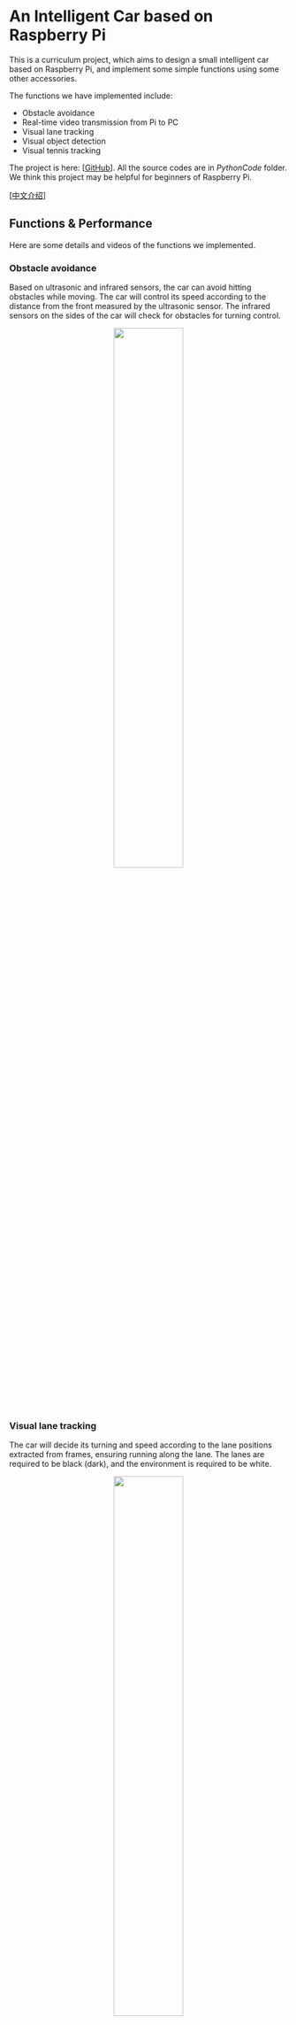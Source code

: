 # An Intelligent Car based on Raspberry Pi

This is a curriculum project, which aims to design a small intelligent car based on Raspberry Pi, and implement some simple functions using some other accessories.

The functions we have implemented include:

* Obstacle avoidance
* Real-time video transmission from Pi to PC
* Visual lane tracking
* Visual object detection
* Visual tennis tracking

The project is here: [[GitHub](https://github.com/Mingrui-Yu/RaspberryCar)]. All the source codes are in *PythonCode* folder. We think this project may be helpful for beginners of Raspberry Pi.

[[中文介绍](https://www.cnblogs.com/MingruiYu/p/12184953.html)]

## Functions & Performance

Here are some details and videos of the functions we implemented.

### Obstacle avoidance

Based on ultrasonic and infrared sensors, the car can avoid hitting obstacles while moving. The car will control its speed according to the distance from the front measured by the ultrasonic sensor. The infrared sensors on the sides of the car will check for obstacles for turning control.

<p align="center">
  <img width="50%" src="https://raw.githubusercontent.com/Mingrui-Yu/RaspberryCar/master/doc/obstacle_avoidance.gif">
</p>


### Visual lane tracking

The car will decide its turning and speed according to the lane positions extracted from frames, ensuring running along the lane. The lanes are required to be black (dark), and the environment is required to be white.

<p align="center">
  <img width="50%" src="https://raw.githubusercontent.com/Mingrui-Yu/RaspberryCar/master/doc/lane_tracking.gif">
</p>

<p align="center">
  <img width="50%" src="https://raw.githubusercontent.com/Mingrui-Yu/RaspberryCar/master/doc/lane_tracking2.gif">
</p>


### Visual object detection

The car will detect and recognize the objects in the frames. Tensorflow Object Detection API is called and the pre-trained SSDLite model is utilized for implementation. This is running on  Raspberry Pi, so the FPS is only around 0.8/s.

<p align="center">
  <img width="50%" src="https://raw.githubusercontent.com/Mingrui-Yu/RaspberryCar/master/doc/object_detection.gif">
</p>


### Visual tennis tracking

The car will track the moving tennis ball and keep a certain distance. We first apply Hough circle detection to find the potential positions of the ball, and than transfer the image to HSV domain to confirm the final position by color.

<p align="center">
  <img width="50%" src="https://i.loli.net/2019/10/31/SpHzE7MBRfkr5aN.gif">
</p>